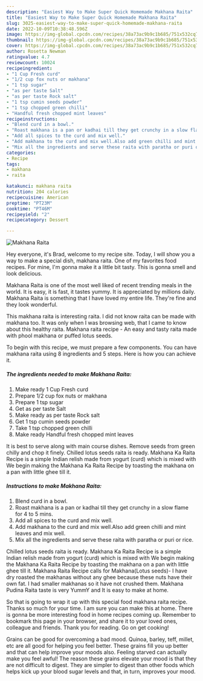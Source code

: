 ```yaml
---
description: "Easiest Way to Make Super Quick Homemade Makhana Raita"
title: "Easiest Way to Make Super Quick Homemade Makhana Raita"
slug: 3025-easiest-way-to-make-super-quick-homemade-makhana-raita
date: 2022-10-09T10:38:48.596Z
image: https://img-global.cpcdn.com/recipes/38a73ac9b9c1b685/751x532cq70/makhana-raita-recipe-main-photo.jpg
thumbnail: https://img-global.cpcdn.com/recipes/38a73ac9b9c1b685/751x532cq70/makhana-raita-recipe-main-photo.jpg
cover: https://img-global.cpcdn.com/recipes/38a73ac9b9c1b685/751x532cq70/makhana-raita-recipe-main-photo.jpg
author: Rosetta Newman
ratingvalue: 4.7
reviewcount: 10024
recipeingredient:
- "1 Cup Fresh curd"
- "1/2 cup fox nuts or makhana"
- "1 tsp sugar"
- "as per taste Salt"
- "as per taste Rock salt"
- "1 tsp cumin seeds powder"
- "1 tsp chopped green chilli"
- "Handful fresh chopped mint leaves"
recipeinstructions:
- "Blend curd in a bowl."
- "Roast makhana is a pan or kadhai till they get crunchy in a slow flame for 4 to 5 mins."
- "Add all spices to the curd and mix well."
- "Add makhana to the curd and mix well.Also add green chilli and mint leaves and mix well."
- "Mix all the ingredients and serve these raita with paratha or puri or rice."
categories:
- Recipe
tags:
- makhana
- raita

katakunci: makhana raita 
nutrition: 204 calories
recipecuisine: American
preptime: "PT23M"
cooktime: "PT46M"
recipeyield: "2"
recipecategory: Dessert

---
```



![Makhana Raita](https://img-global.cpcdn.com/recipes/38a73ac9b9c1b685/751x532cq70/makhana-raita-recipe-main-photo.jpg)

Hey everyone, it's Brad, welcome to my recipe site. Today, I will show you a way to make a special dish, makhana raita. One of my favorites food recipes. For mine, I'm gonna make it a little bit tasty. This is gonna smell and look delicious.

Makhana Raita is one of the most well liked of recent trending meals in the world. It is easy, it is fast, it tastes yummy. It is appreciated by millions daily. Makhana Raita is something that I have loved my entire life. They're fine and they look wonderful.

This makhana raita is interesting raita. I did not know raita can be made with makhana too. It was only when I was browsing web, that I came to know about this healthy raita. Makhana raita recipe - An easy and tasty raita made with phool makhana or puffed lotus seeds.


To begin with this recipe, we must prepare a few components. You can have makhana raita using 8 ingredients and 5 steps. Here is how you can achieve it.

<!--inarticleads1-->

##### The ingredients needed to make Makhana Raita:

1. Make ready 1 Cup Fresh curd
1. Prepare 1/2 cup fox nuts or makhana
1. Prepare 1 tsp sugar
1. Get as per taste Salt
1. Make ready as per taste Rock salt
1. Get 1 tsp cumin seeds powder
1. Take 1 tsp chopped green chilli
1. Make ready Handful fresh chopped mint leaves


It is best to serve along with main course dishes. Remove seeds from green chilly and chop it finely. Chilled lotus seeds raita is ready. Makhana Ka Raita Recipe is a simple Indian relish made from yogurt (curd) which is mixed with We begin making the Makhana Ka Raita Recipe by toasting the makhana on a pan with little ghee till it. 

<!--inarticleads2-->

##### Instructions to make Makhana Raita:

1. Blend curd in a bowl.
1. Roast makhana is a pan or kadhai till they get crunchy in a slow flame for 4 to 5 mins.
1. Add all spices to the curd and mix well.
1. Add makhana to the curd and mix well.Also add green chilli and mint leaves and mix well.
1. Mix all the ingredients and serve these raita with paratha or puri or rice.


Chilled lotus seeds raita is ready. Makhana Ka Raita Recipe is a simple Indian relish made from yogurt (curd) which is mixed with We begin making the Makhana Ka Raita Recipe by toasting the makhana on a pan with little ghee till it. Makhana Raita Recipe calls for Makhana(Lotus seeds)- I have dry roasted the makhanas without any ghee because these nuts have their own fat. I had smaller makhanas so it have not crushed them. Makhana Pudina Raita taste is very YummY and It is easy to make at home. 

So that is going to wrap it up with this special food makhana raita recipe. Thanks so much for your time. I am sure you can make this at home. There is gonna be more interesting food in home recipes coming up. Remember to bookmark this page in your browser, and share it to your loved ones, colleague and friends. Thank you for reading. Go on get cooking!

Grains can be good for overcoming a bad mood. Quinoa, barley, teff, millet, etc are all good for helping you feel better. These grains fill you up better and that can help improve your moods also. Feeling starved can actually make you feel awful! The reason these grains elevate your mood is that they are not difficult to digest. They are simpler to digest than other foods which helps kick up your blood sugar levels and that, in turn, improves your mood.
